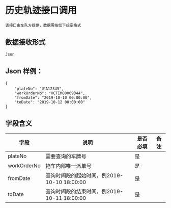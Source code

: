 # 历史轨迹接口调用
    该接口由车队方提供，数据需按如下规定格式
## 数据接收形式
    Json
## Json 样例：
```
{
    "plateNo": "沪A12345",
    "workOrderNo": "XCTIM00009344",
    "fromDate": "2019-10-10 00:00:00",
    "toDate": "2019-10-12 00:00:00"
}
```
## 字段含义
字段 | 说明 | 是否必填 | 备注
-----|-----|-----|-----
plateNo|需要查询的车牌号|是|
workOrderNo	|拖车内部唯一派单号|是|
fromDate	|查询时间段的起始时间，例2019-10-10 18:00:00|是|
toDate	|查询时间段的结束时间，例2019-10-11 18:00:00|是|
